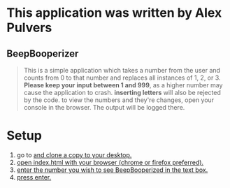 This application was written by Alex Pulvers
========================================================================
 BeepBooperizer
------------------------------------------------------------------------
>This is a simple application which takes a number from the user and
>counts from 0 to that number and replaces all instances of 1, 2, or 3.
>**Please keep your input between 1 and 999**, as a higher number 
>may cause the application to crash.
>__inserting letters__ will also be rejected by the code.
>to view the numbers and they're changes, open your console in the browser. 
>The output will be logged there.

**Setup**
==========================================================================================================
1. go to <a href="https://github.com/apul8377/independent-code-review1"> and clone a copy to your desktop.
2. open index.html with your browser (chrome or firefox preferred).
3. enter the number you wish to see BeepBooperized in the text box.
4. press enter.


